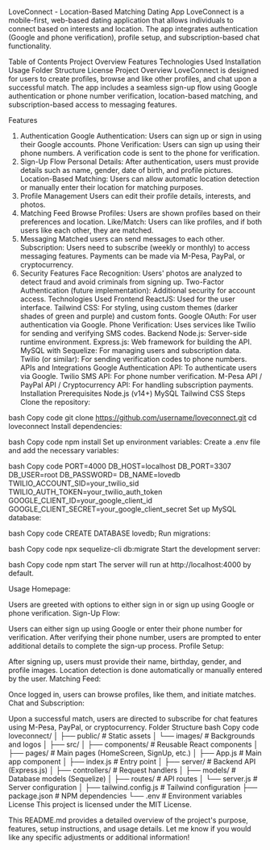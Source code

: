 LoveConnect - Location-Based Matching Dating App
LoveConnect is a mobile-first, web-based dating application that allows individuals to connect based on interests and location. The app integrates authentication (Google and phone verification), profile setup, and subscription-based chat functionality.

Table of Contents
Project Overview
Features
Technologies Used
Installation
Usage
Folder Structure
License
Project Overview
LoveConnect is designed for users to create profiles, browse and like other profiles, and chat upon a successful match. The app includes a seamless sign-up flow using Google authentication or phone number verification, location-based matching, and subscription-based access to messaging features.

Features
1. Authentication
Google Authentication: Users can sign up or sign in using their Google accounts.
Phone Verification: Users can sign up using their phone numbers. A verification code is sent to the phone for verification.
2. Sign-Up Flow
Personal Details: After authentication, users must provide details such as name, gender, date of birth, and profile pictures.
Location-Based Matching: Users can allow automatic location detection or manually enter their location for matching purposes.
3. Profile Management
Users can edit their profile details, interests, and photos.
4. Matching Feed
Browse Profiles: Users are shown profiles based on their preferences and location.
Like/Match: Users can like profiles, and if both users like each other, they are matched.
5. Messaging
Matched users can send messages to each other.
Subscription: Users need to subscribe (weekly or monthly) to access messaging features. Payments can be made via M-Pesa, PayPal, or cryptocurrency.
6. Security Features
Face Recognition: Users' photos are analyzed to detect fraud and avoid criminals from signing up.
Two-Factor Authentication (future implementation): Additional security for account access.
Technologies Used
Frontend
ReactJS: Used for the user interface.
Tailwind CSS: For styling, using custom themes (darker shades of green and purple) and custom fonts.
Google OAuth: For user authentication via Google.
Phone Verification: Uses services like Twilio for sending and verifying SMS codes.
Backend
Node.js: Server-side runtime environment.
Express.js: Web framework for building the API.
MySQL with Sequelize: For managing users and subscription data.
Twilio (or similar): For sending verification codes to phone numbers.
APIs and Integrations
Google Authentication API: To authenticate users via Google.
Twilio SMS API: For phone number verification.
M-Pesa API / PayPal API / Cryptocurrency API: For handling subscription payments.
Installation
Prerequisites
Node.js (v14+)
MySQL
Tailwind CSS
Steps
Clone the repository:

bash
Copy code
git clone https://github.com/username/loveconnect.git
cd loveconnect
Install dependencies:

bash
Copy code
npm install
Set up environment variables: Create a .env file and add the necessary variables:

bash
Copy code
PORT=4000
DB_HOST=localhost
DB_PORT=3307
DB_USER=root
DB_PASSWORD=
DB_NAME=lovedb
TWILIO_ACCOUNT_SID=your_twilio_sid
TWILIO_AUTH_TOKEN=your_twilio_auth_token
GOOGLE_CLIENT_ID=your_google_client_id
GOOGLE_CLIENT_SECRET=your_google_client_secret
Set up MySQL database:

bash
Copy code
CREATE DATABASE lovedb;
Run migrations:

bash
Copy code
npx sequelize-cli db:migrate
Start the development server:

bash
Copy code
npm start
The server will run at http://localhost:4000 by default.

Usage
Homepage:

Users are greeted with options to either sign in or sign up using Google or phone verification.
Sign-Up Flow:

Users can either sign up using Google or enter their phone number for verification.
After verifying their phone number, users are prompted to enter additional details to complete the sign-up process.
Profile Setup:

After signing up, users must provide their name, birthday, gender, and profile images.
Location detection is done automatically or manually entered by the user.
Matching Feed:

Once logged in, users can browse profiles, like them, and initiate matches.
Chat and Subscription:

Upon a successful match, users are directed to subscribe for chat features using M-Pesa, PayPal, or cryptocurrency.
Folder Structure
bash
Copy code
loveconnect/
│
├── public/                  # Static assets
│   └── images/              # Backgrounds and logos
│
├── src/
│   ├── components/          # Reusable React components
│   ├── pages/               # Main pages (HomeScreen, SignUp, etc.)
│   ├── App.js               # Main app component
│   ├── index.js             # Entry point
│
├── server/                  # Backend API (Express.js)
│   ├── controllers/         # Request handlers
│   ├── models/              # Database models (Sequelize)
│   ├── routes/              # API routes
│   └── server.js            # Server configuration
│
├── tailwind.config.js       # Tailwind configuration
├── package.json             # NPM dependencies
└── .env                     # Environment variables
License
This project is licensed under the MIT License.

This README.md provides a detailed overview of the project's purpose, features, setup instructions, and usage details. Let me know if you would like any specific adjustments or additional information!
